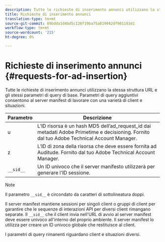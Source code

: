 ```yaml
---
description: Tutte le richieste di inserimento annunci utilizzano la stessa struttura URL e gli stessi parametri di query di base. Parametri di query aggiuntivi consentono al server manifest di lavorare con una varietà di client e situazioni.
title: Richieste di inserimento annunci
translation-type: tm+mt
source-git-commit: 89bdda1d4bd5c126f19ba75a819942df901183d1
workflow-type: tm+mt
source-wordcount: '215'
ht-degree: 0%

---
```



# Richieste di inserimento annunci {#requests-for-ad-insertion}

Tutte le richieste di inserimento annunci utilizzano la stessa struttura URL e gli stessi parametri di query di base. Parametri di query aggiuntivi consentono al server manifest di lavorare con una varietà di client e situazioni.

| Parametro | Descrizione |
|--- |--- |
| u | L’ID risorsa è un hash MD5 dell’ad_request_id dai metadati Adobe Primetime e decisioning. Fornito dal tuo Adobe Technical Account Manager. |
| z | L’ID di zona della risorsa che deve essere fornita ad Auditude. Fornito dal tuo Adobe Technical Account Manager. |
| `__sid__` | Un ID univoco che il server manifesto utilizzerà per generare l&#39;ID sessione. |

>[!NOTE]
>
>Il parametro `__sid__` è circondato da caratteri di sottolineatura doppi.

Il server manifest mantiene sessioni per singoli client o gruppi di client per garantire che le sequenze di interazioni API per diversi client rimangano separate. Il `__sid__` che il client invia nell&#39;URL di avvio al server manifest deve essere univoco all&#39;interno del proprio ambiente. Il server manifest lo utilizza per creare un ID univoco globale che restituisce al client.

I parametri di query rimanenti riguardano client e situazioni diversi.